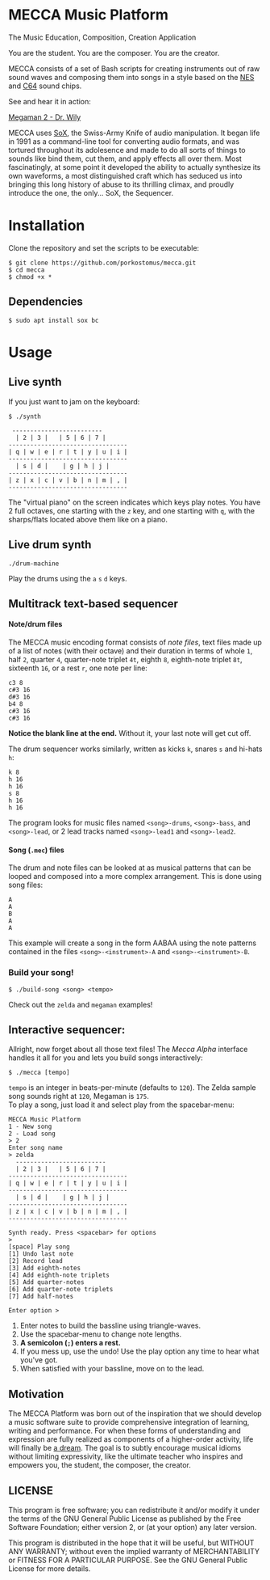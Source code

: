 # MECCA Music Platform

The Music Education, Composition, Creation Application

You are the student. You are the composer. You are the creator.

MECCA consists of a set of Bash scripts for creating instruments out of raw sound waves and composing them into songs in a style based on the [NES](http://famitracker.com/wiki/index.php?title=Sound_hardware#Nintendo_MMC5) and [C64](https://en.wikipedia.org/wiki/MOS_Technology_6581) sound chips.

See and hear it in action:

[Megaman 2 - Dr. Wily](https://www.youtube.com/watch?v=2EVTeP9KlmM)  

MECCA uses [SoX](http://sox.sourceforge.net/), the Swiss-Army Knife of audio manipulation. It began life in 1991 as a command-line tool for converting audio formats, and was tortured throughout its adolesence and made to do all sorts of things to sounds like bind them, cut them, and apply effects all over them. Most fascinatingly, at some point it developed the ability to actually synthesize its own waveforms, a most distinguished craft which has seduced us into bringing this long history of abuse to its thrilling climax, and proudly introduce the one, the only... SoX, the Sequencer.

# Installation

Clone the repository and set the scripts to be executable:

```
$ git clone https://github.com/porkostomus/mecca.git
$ cd mecca
$ chmod +x *
```

## Dependencies

```
$ sudo apt install sox bc
```

# Usage

## Live synth

If you just want to jam on the keyboard:

```
$ ./synth
```

```
 -------------------------
  | 2 | 3 |   | 5 | 6 | 7 |
---------------------------------
| q | w | e | r | t | y | u | i |
---------------------------------
  | s | d |    | g | h | j |
---------------------------------
| z | x | c | v | b | n | m | , |
---------------------------------
```

The "virtual piano" on the screen indicates which keys play notes. You have 2 full octaves, one starting with the `z` key, and one starting with `q`, with the sharps/flats located above them like on a piano.

## Live drum synth

```
./drum-machine
```

Play the drums using the `a` `s` `d` keys.

## Multitrack text-based sequencer

#### Note/drum files

The MECCA music encoding format consists of *note files*, text files made up of a list of notes (with their octave) and their duration in terms of whole `1`, half `2`, quarter `4`, quarter-note triplet `4t`, eighth `8`, eighth-note triplet `8t`, sixteenth `16`, or a rest `r`, one note per line:

```
c3 8
c#3 16
d#3 16
b4 8
c#3 16
c#3 16

```

**Notice the blank line at the end.** Without it, your last note will get cut off.

The drum sequencer works similarly, written as kicks `k`, snares `s` and hi-hats `h`:

```
k 8
h 16
h 16
s 8
h 16
h 16

```

The program looks for music files named `<song>-drums`, `<song>-bass`, and `<song>-lead`, or 2 lead tracks named `<song>-lead1` and `<song>-lead2`.

#### Song (`.mec`) files

The drum and note files can be looked at as musical patterns that can be looped and composed into a more complex arrangement. This is done using song files:

```
A
A
B
A
A

```

This example will create a song in the form AABAA using the note patterns contained in the files `<song>-<instrument>-A` and `<song>-<instrument>-B`.

### **Build your song!**

```
$ ./build-song <song> <tempo>
```

Check out the `zelda` and `megaman` examples!

## Interactive sequencer:

Allright, now forget about all those text files! The *Mecca Alpha* interface handles it all for you and lets you build songs interactively:

    $ ./mecca [tempo]
    
`tempo` is an integer in beats-per-minute (defaults to `120`).
The Zelda sample song sounds right at `120`, Megaman is `175`.  
To play a song, just load it and select play from the spacebar-menu:

    MECCA Music Platform
    1 - New song
    2 - Load song
    > 2
    Enter song name
    > zelda
      -------------------------
      | 2 | 3 |   | 5 | 6 | 7 |
    ---------------------------------
    | q | w | e | r | t | y | u | i |
    ---------------------------------
      | s | d |    | g | h | j |
    ---------------------------------
    | z | x | c | v | b | n | m | , |
    ---------------------------------

    Synth ready. Press <spacebar> for options
    > 
    [space] Play song
    [1] Undo last note
    [2] Record lead
    [3] Add eighth-notes
    [4] Add eighth-note triplets
    [5] Add quarter-notes
    [6] Add quarter-note triplets
    [7] Add half-notes

    Enter option >

    
1. Enter notes to build the bassline using triangle-waves.
2. Use the spacebar-menu to change note lengths.
3. **A semicolon (`;`) enters a rest.**
4. If you mess up, use the undo! Use the play option any time to hear what you've got.
5. When satisfied with your bassline, move on to the lead.

## Motivation

The MECCA Platform was born out of the inspiration that we should develop a music software suite to provide comprehensive integration of learning, writing and performance. For when these forms of understanding and expression are fully realized as components of a higher-order activity, life will finally be [a dream](https://www.youtube.com/watch?v=0TgrorCZg80). The goal is to subtly encourage musical idioms without limiting expressivity, like the ultimate teacher who inspires and empowers you, the student, the composer, the creator.

## LICENSE

This program is free software; you can redistribute it and/or modify it under the terms of the GNU General Public License as published by the Free Software Foundation; either version 2, or (at your option) any later version.

This program is distributed in the hope that it will be useful, but WITHOUT ANY WARRANTY; without even the implied warranty of MERCHANTABILITY or FITNESS FOR A PARTICULAR PURPOSE. See the GNU General Public License for more details.
